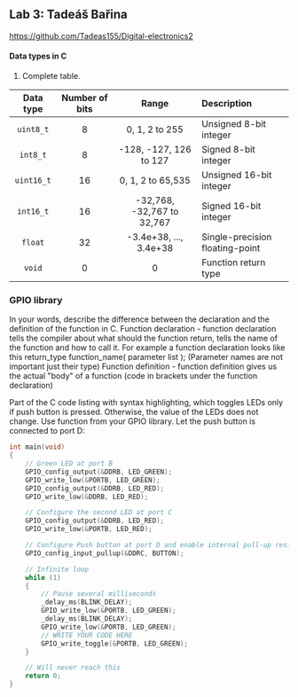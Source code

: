 ## Lab 3: Tadeáš Bařina

   https://github.com/Tadeas155/Digital-electronics2

#### Data types in C

1. Complete table.

| **Data type** | **Number of bits** | **Range** | **Description** |
| :-: | :-: | :-: | :-- | 
| `uint8_t`  | 8 | 0, 1, 2 to 255 | Unsigned 8-bit integer |
| `int8_t`   | 8 | -128, -127, 126 to 127 | Signed 8-bit integer |
| `uint16_t` | 16 | 0, 1, 2 to 65,535 | Unsigned 16-bit integer |
| `int16_t`  | 16 | -32,768, -32,767 to 32,767 | Signed 16-bit integer |
| `float`    | 32 | -3.4e+38, ..., 3.4e+38 | Single-precision floating-point |
| `void`     | 0 | 0 | Function return type |


### GPIO library

In your words, describe the difference between the declaration and the definition of the function in C.
    Function declaration - function declaration tells the compiler about what should the function return, tells the name of the function and how to call it. For example a function declaration looks like this return_type function_name( parameter list ); (Parameter names are not important just their type)
     Function definition - function definition gives us the actual "body" of a function (code in brackets under the function declaration)

Part of the C code listing with syntax highlighting, which toggles LEDs only if push button is pressed. Otherwise, the value of the LEDs does not change. Use function from your GPIO library. Let the push button is connected to port D:

```c
int main(void)
{
    // Green LED at port B
    GPIO_config_output(&DDRB, LED_GREEN);
    GPIO_write_low(&PORTB, LED_GREEN);
    GPIO_config_output(&DDRB, LED_RED);
    GPIO_write_low(&DDRB, LED_RED);

    // Configure the second LED at port C
    GPIO_config_output(&DDRB, LED_RED);
    GPIO_write_low(&PORTB, LED_RED);

    // Configure Push button at port D and enable internal pull-up resistor
    GPIO_config_input_pullup(&DDRC, BUTTON);

    // Infinite loop
    while (1)
    {
        // Pause several milliseconds
        _delay_ms(BLINK_DELAY);
        GPIO_write_low(&PORTB, LED_GREEN);
        _delay_ms(BLINK_DELAY);
        GPIO_write_low(&PORTB, LED_GREEN);
        // WRITE YOUR CODE HERE
        GPIO_write_toggle(&PORTB, LED_GREEN);
    }

    // Will never reach this
    return 0;
}
```
